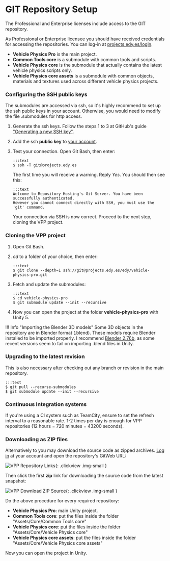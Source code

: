 # GIT Repository Setup

The Professional and Enterprise licenses include access to the GIT repository.

As Professional or Enterprise licensee you should have received credentials for accessing the
repositories. You can log-in at [projects.edy.es/login](http://projects.edy.es/login).

- **Vehicle Physics Pro** is the main project.
- **Common Tools core** is a submodule with common tools and scripts.
- **Vehicle Physics core** is the submodule that actually contains the latest vehicle physics
scripts only.
- **Vehicle Physics core assets** is a submodule with common objects, materials and textures used
across different vehicle physics projects.

### Configuring the SSH public keys

The submodules are accessed via ssh, so it's highly recommend to set up the ssh public keys in your
account. Otherwise, you would need to modify the file .submodules for http access.

1.	Generate the ssh keys. Follow the steps 1 to 3 at GitHub's guide ["Generating a new SSH key"](https://help.github.com/articles/generating-a-new-ssh-key-and-adding-it-to-the-ssh-agent/).

2.	Add the ssh **public key** to [your account](http://projects.edy.es/users/my_profile#public_keys).

3.	Test your connection. Open Git Bash, then enter:

		:::text
		$ ssh -T git@projects.edy.es

	The first time you will receive a warning. Reply _Yes_. You should then see this:

		:::text
		Welcome to Repository Hosting's Git Server. You have been successfully authenticated.
		However you cannot connect directly with SSH, you must use the 'git' command.

	Your connection via SSH is now correct. Proceed to the next step, cloning the VPP project.

### Cloning the VPP project

1.	Open Git Bash.

2.	_cd_ to a folder of your choice, then enter:

		:::text
		$ git clone --depth=1 ssh://git@projects.edy.es/edy/vehicle-physics-pro.git

3. 	Fetch and update the submodules:

		:::text
		$ cd vehicle-physics-pro
		$ git submodule update --init --recursive

3.	Now you can open the project at the folder **vehicle-physics-pro** with Unity 5.

!!! Info "Importing the Blender 3D models"
	Some 3D objects in the repository are in Blender format (.blend). These models require Blender
	installed to be imported properly. I recommend [Blender 2.76b](http://download.blender.org/release/Blender2.76/),
	as some recent versions seem to fail on importing .blend files in Unity.

### Upgrading to the latest revision

This is also necessary after checking out any branch or revision in the main repository.

	:::text
	$ git pull --recurse-submodules
	$ git submodule update --init --recursive

### Continuous Integration systems

If you're using a CI system such as TeamCity, ensure to set the refresh interval to a reasonable
rate. 1-2 times per day is enough for VPP repositories (12 hours = 720 minutes = 43200 seconds).

### Downloading as ZIP files

Alternatively to you may download the source code as zipped archives. [Log in](http://projects.edy.es/login)
at your account and open the repository's GitWeb URL:

![VPP Repository Links](/img/advanced/vpp-download-zip-source-repo-links.png){: .clickview .img-small }

Then click the first **zip** link for downloading the source code from the latest snapshot:

![VPP Download ZIP Source](/img/advanced/vpp-download-zip-source.png){: .clickview .img-small }

Do the above procedure for every required repository:

- **Vehicle Physics Pro**: main Unity project.
- **Common Tools core**: put the files inside the folder "Assets/Core/Common Tools core"
- **Vehicle Physics core**: put the files inside the folder "Assets/Core/Vehicle Physics core"
- **Vehicle Physics core assets**: put the files inside the folder "Assets/Core/Vehicle Physics core assets"

Now you can open the project in Unity.